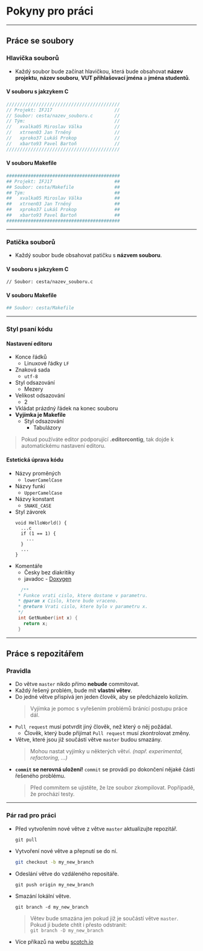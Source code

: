 # Pokyny pro práci

---------------

## Práce se soubory

### Hlavička souborů
- Každý soubor bude začínat hlavičkou, která bude obsahovat **název projektu**, **název souboru**, **VUT přihlašovací jména** a **jména studentů**.

#### V souboru s jakzykem C
  ```c
//////////////////////////////////////////
// Projekt: IFJ17                       //
// Soubor: cesta/nazev_souboru.c        //
// Tým:                                 //
//   xvalka05 Miroslav Válka            //
//   xtrnen03 Jan Trněný                //
//   xproko37 Lukáš Prokop              //
//   xbarto93 Pavel Bartoň              //
//////////////////////////////////////////
   ```
#### V souboru Makefile
  ```Makefile
##########################################
## Projekt: IFJ17                       ##
## Soubor: cesta/Makefile               ##
## Tým:                                 ##
##   xvalka05 Miroslav Válka            ##
##   xtrnen03 Jan Trněný                ##
##   xproko37 Lukáš Prokop              ##
##   xbarto93 Pavel Bartoň              ##
##########################################
  ```

--------------

### Patička souborů
- Každý soubor bude obsahovat patičku s **názvem souboru**.

#### V souboru s jakzykem C
  ```
// Soubor: cesta/nazev_souboru.c
   ```
#### V souboru Makefile
  ```Makefile
## Soubor: cesta/Makefile
  ```

-------------

### Styl psaní kódu

#### Nastavení editoru
- Konce řádků
  - Linuxové řádky `LF`
- Znaková sada
  - `utf-8`
- Styl odsazování
  - Mezery
- Velikost odsazování
  - 2
- Vkládat prázdný řádek na konec souboru
- **Vyjímka je Makefile**
  - Styl odsazování
    - Tabulázory
> Pokud používáte editor podporující **.editorcontig**, tak dojde k automatickému nastavení editoru.

#### Estetická úprava kódu
- Názvy proměných
  - `lowerCamelCase`
- Názvy funkí
  - `UpperCamelCase`
- Názvy konstant
  - `SNAKE_CASE`
- Styl závorek
  ```
  void HelloWorld() {
    ...c
    if (1 == 1) {
      ...
    }
    ...
  }
  ```
- Komentáře
  - Česky bez diakritiky
  - javadoc - [Doxygen](http://www.stack.nl/~dimitri/doxygen/manual/commands.html)
  ```c
    /**
   * Funkce vrati cislo, ktere dostane v parametru.
   * @param x Cislo, ktere bude vraceno.
   * @return Vrati cislo, ktere bylo v parametru x.
   */
   int GetNumber(int x) {
     return x;
   }
  ```

--------------

## Práce s repozitářem

### Pravidla
- Do větve `master` nikdo přímo **nebude** commitovat.
- Každý řešený problém, bude mít **vlastní větev**.
- Do jedné větve přispívá jen jeden člověk, aby se předcházelo kolizím.
  > Vyjímka je pomoc s vyřešením problémů bránící postupu práce dál. 
- `Pull request` musí potvrdit jiný člověk, než který o něj požádal.
  - Člověk, který bude přijímat `Pull request` musí zkontrolovat změny.
- Větve, které jsou již součástí větve `master` budou smazány.
  > Mohou nastat vyjímky u některých větví. _(např. experimental, refactoring, ...)_
- **`commit` se nerovná uložení!** `commit` se provádí po dokončení nějaké části řešeného problému.
  > Před commitem se ujistěte, že lze soubor zkompilovat.
  > Popřípadě, že prochází testy.

---------------

### Pár rad pro práci
- Před vytvořením nové větve z větve `master` aktualizujte repozitář.
  ```
  git pull
  ```
- Vytvoření nové větve a přepnutí se do ní.
  ```bash
  git checkout -b my_new_branch
  ```
- Odeslání větve do vzdáleného repositáře.
  ```
  git push origin my_new_branch
  ```
- Smazání lokální větve.
   ```
   git branch -d my_new_branch
   ```
   > Větev bude smazána jen pokud již je součástí větve `master`. <br />
   > Pokud ji budete chtít i přesto odstranit: <br />
   > `git branch -D my_new_branch`
- Více příkazů na webu [scotch.io](https://scotch.io/bar-talk/git-cheat-sheet)


